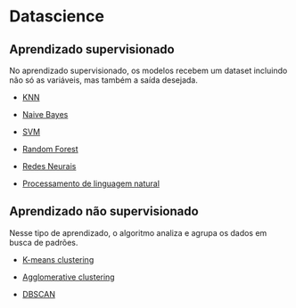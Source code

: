 # Datascience

## Aprendizado supervisionado

No aprendizado supervisionado, os modelos recebem um dataset incluindo não só as variáveis, mas também a saída desejada.

* [KNN](Modelos/KNN.ipynb)

* [Naive Bayes](Modelos/Naive_Bayes.ipynb)

* [SVM](Modelos/SVM.ipynb)

* [Random Forest](Modelos/Random_Forest.ipynb)

* [Redes Neurais](Modelos/Redes_Neurais.ipynb)

* [Processamento de linguagem natural](Modelos/Processamento_Linguagem_Natural.ipynb)


## Aprendizado não supervisionado

Nesse tipo de aprendizado, o algoritmo analiza e agrupa os dados em busca de padrões.

* [K-means clustering](Modelos/K-Means_Clustering.ipynb)

* [Agglomerative clustering](Modelos/Agglomerative_Clustering.ipynb)

* [DBSCAN](Modelos/DBSCAN.ipynb)
